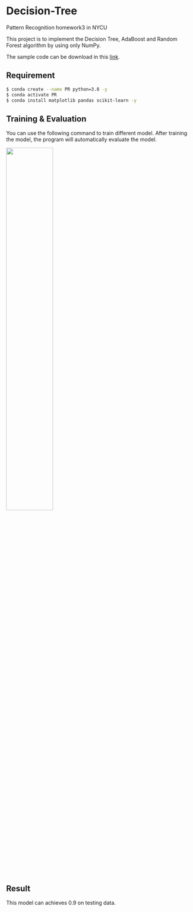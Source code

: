 # Decision-Tree
Pattern Recognition homework3 in NYCU 

This project is to implement the Decision Tree, AdaBoost and Random Forest algorithm by using only NumPy.

The sample code can be download in this [link](https://github.com/NCTU-VRDL/CS_AT0828/tree/main/HW3).

## Requirement
```bash
$ conda create --name PR python=3.8 -y
$ conda activate PR
$ conda install matplotlib pandas scikit-learn -y
```
## Training & Evaluation

You can use the following command to train different model. After training the model, the program will automatically evaluate the model.

<p float="left">
  <img src="https://user-images.githubusercontent.com/44439517/174538121-04bd1a05-e26e-4833-9103-252bf0099509.png" width="50%" height="50%"/>
</p>


## Result
This model can achieves 0.9 on testing data.
